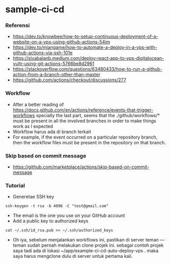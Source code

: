 # sample-ci-cd

### Referensi
* https://dev.to/knowbee/how-to-setup-continuous-deployment-of-a-website-on-a-vps-using-github-actions-54im
* https://dev.to/miangame/how-to-automate-a-deploy-in-a-vps-with-github-actions-via-ssh-101e
* https://sivabalanb.medium.com/deploy-react-app-to-vps-digitalocean-vultr-using-git-actions-5766be8d2961
* https://stackoverflow.com/questions/63480433/how-to-run-a-github-action-from-a-branch-other-than-master
* https://github.com/actions/checkout/discussions/277

### Workflow
* After a better reading of https://docs.github.com/en/actions/reference/events-that-trigger-workflows specially the last part, seems that the ./github/workflows/* must be present in all the involved branches in order to make things work as I expected
* Workflow harus ada di branch terkait
* For example, if the event occurred on a particular repository branch, then the workflow files must be present in the repository on that branch.
### Skip based on commit message
* https://github.com/marketplace/actions/skip-based-on-commit-message

### Tutorial
* Generetae SSH key
```
ssh-keygen -t rsa -b 4096 -C "test@gmail.com"
```
* The email is the one you use on your GitHub account
* Add a public key to authorized keys
```
cat ~/.ssh/id_rsa.pub >> ~/.ssh/authorized_keys
```

* Oh iya, sebelum menjalankan workflows ini, pastikan di server teman — teman sudah pernah melakukan clone projek ini. sebagai contoh projek saya tadi ada di lokasi ~/app/example-ci-cd-auto-deploy-vps . maka saya harus mengclone dulu di server untuk pertama kali.

